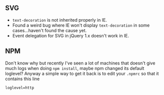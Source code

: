 ## SVG

* `text-decoration` is not inherited properly in IE.
* Found a weird bug where IE won't display `text-decoration` in some cases...haven't found the cause yet.
* Event delegation for SVG in jQuery 1.x doesn't work in IE.

## NPM

Don't know why but recently I've seen a lot of machines that doesn't give much logs when doing `npm install`, maybe npm changed its default loglevel? Anyway a simple way to get it back is to edit your `.npmrc` so that it contains this line

```
loglevel=http
```